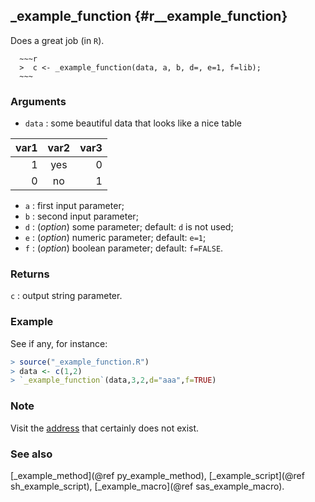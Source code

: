  ## _example_function {#r__example_function}
 Does a great job (in `R`).

      ~~~r
      >  c <- _example_function(data, a, b, d=, e=1, f=lib);
      ~~~
      
 ### Arguments
 * `data` : some beautiful data that looks like a nice table
 
  var1 | var2 | var3 
 -----:|:----:|----:
 1     |  yes | 0
 0     |  no  | 1
 * `a` : first input parameter;
 * `b` : second input parameter;
 * `d` : (_option_) some parameter; default: `d` is not used;
 * `e` : (_option_) numeric parameter; default: `e=1`;
 * `f` : (_option_) boolean parameter; default: `f=FALSE`.

 ### Returns
 `c` : output string parameter.
 
 ### Example
 See if any, for instance:

 ~~~r
 > source("_example_function.R")
 > data <- c(1,2)
 > `_example_function`(data,3,2,d="aaa",f=TRUE)
 ~~~

 ### Note
 Visit the [address](http://www.some_macro.html) that certainly does not exist.

 ### See also
 [_example_method](@ref py_example_method), [_example_script](@ref sh_example_script), 
 [_example_macro](@ref sas_example_macro).
